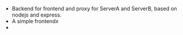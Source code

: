 
* Backend for frontend and proxy for ServerA and ServerB, based on nodejs and express.
* A simple frontendx
* 